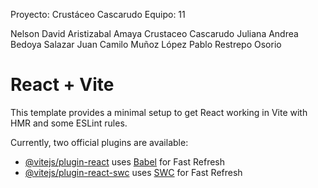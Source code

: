 Proyecto: Crustáceo Cascarudo
Equipo: 11

Nelson David Aristizabal Amaya
Crustaceo Cascarudo
Juliana Andrea Bedoya Salazar
Juan Camilo Muñoz López
Pablo Restrepo Osorio

# React + Vite

This template provides a minimal setup to get React working in Vite with HMR and some ESLint rules.

Currently, two official plugins are available:

- [@vitejs/plugin-react](https://github.com/vitejs/vite-plugin-react/blob/main/packages/plugin-react/README.md) uses [Babel](https://babeljs.io/) for Fast Refresh
- [@vitejs/plugin-react-swc](https://github.com/vitejs/vite-plugin-react-swc) uses [SWC](https://swc.rs/) for Fast Refresh
